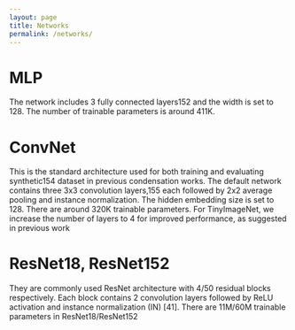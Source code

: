 ```yaml
---
layout: page
title: Networks
permalink: /networks/
---
```


# **MLP**

The network includes 3 fully connected layers152
and the width is set to 128. The number of trainable parameters is around 411K.

# **ConvNet**

This is the standard architecture used for both training and evaluating synthetic154
dataset in previous condensation works. The default network contains three 3x3 convolution layers,155
each followed by 2x2 average pooling and instance normalization. The hidden embedding size is set
to 128. There are around 320K trainable parameters. For TinyImageNet, we increase the number of
layers to 4 for improved performance, as suggested in previous work

# **ResNet18, ResNet152**

They are commonly used ResNet architecture with 4/50 residual blocks
respectively. Each block contains 2 convolution layers followed by ReLU activation and instance
normalization (IN) [41]. There are 11M/60M trainable parameters in ResNet18/ResNet152